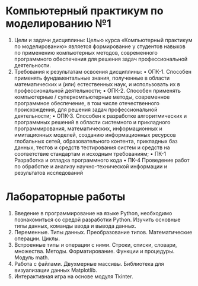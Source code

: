 # Компьютерный практикум по моделированию №1
1. Цели и задачи дисциплины: Целью курса «Компьютерный практикум по моделированию» является формирование у студентов навыков по применению компьютерных методов, современного программного обеспечения для решения задач профессиональной деятельности.
2. Требования к результатам освоения дисциплины:
•	ОПК-1. Способен применять фундаментальные знания, полученные в области математических и (или) естественных наук, и использовать их в профессиональной деятельности;
•	ОПК-2. Способен применять компьютерные / суперкомпьютерные методы, современное программное обеспечение, в том числе отечественного происхождения, для решения задач профессиональной деятельности;
•	ОПК-3. Способен к разработке алгоритмических и программных решений в области системного и прикладного программирования, математических, информационных и имитационных моделей, созданию информационных ресурсов глобальных сетей, образовательного контента, прикладных баз данных, тестов и средств тестирования систем и средств на соответствие стандартам и исходным требованиям;
•	ПК-1 Разработка и отладка программного кода
•	ПК-4 Проведение работ по обработке и анализу научно-технической информации и результатов исследований
# Лабораторные работы 
1. Введение в программирование на языке Python, необходимо познакомиться со средой разработки Python. Изучить основные типы данных, команды ввода и вывода данных.
2. Переменные. Типы данных. Преобразование типов. Математические операции. Циклы.
3. Встроенные типы и операции с ними. Строки, списки, словари, множества. Методы. Форматирование. Функции и процедуры. Модуль math.
4. Работа с файлами. Двухмерные массивы. Библиотека для визуализации данных Matplotlib.
5. Интерактивная игра на основе модуля Tkinter.
